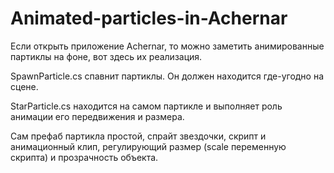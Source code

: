 # Animated-particles-in-Achernar
Если открыть приложение Achernar, то можно заметить анимированные партиклы на фоне, вот здесь их реализация.

  SpawnParticle.cs спавнит партиклы. Он должен находится где-угодно на сцене.
  
  StarParticle.cs находится на самом партикле и выполняет роль анимации его передвижения и размера.

  Сам префаб партикла простой, спрайт звездочки, скрипт и анимационный клип, регулирующий размер (scale переменную скрипта) и прозрачность объекта.
